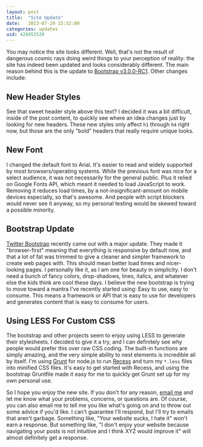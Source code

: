 ```yaml
---
layout: post
title:  "Site Update"
date:   2013-07-29 15:52:00
categories: updates
uid: 428453520
---
```


You may notice the site looks different. Well, that's not the result of
dangerous cosmic rays doing weird things to your perception of reality: the site
has indeed been updated and looks considerably different. The main reason behind
this is the update to [Bootstrap v3.0.0-RC1][bootstrap]. Other changes include:

## New Header Styles

See that sweet header style above this text? I decided it was a bit difficult,
inside of the post content, to quickly see where an idea changes just by looking
for new headers. These new styles only affect `h1` through `h4` right now, but
those are the only "bold" headers that really require unique looks.

## New Font

I changed the default font to Arial. It's easier to read and widely
supported by most browsers/operating systems. While the previous font was nice
for a select audience, it was not necessarily for the general public. Plus
it relied on Google Fonts API, which meant it needed to load JavaScript to
work. Removing it reduces load times, by a not-insignificant-amount on mobile
devices especially, so that's awesome. And people with script blockers would
never see it anyway, so my personal testing would be skewed toward a possible
minority.

## Bootstrap Update

[Twitter Bootstrap][bootstrap] recently came out with a major update. They made
it "browser-first" meaning that everything is responsive by default now, and
that a lot of fat was trimmed to give a cleaner and simpler framework to create
web pages with. This should mean better load times and nicer-looking pages. I
personally like it, as I am one for beauty in simplicity. I don't need a bunch
of fancy colors, drop-shadows, lines, italics, and whatever else the kids think
are cool these days. I believe the new bootstrap is trying to move toward a
mantra I've recently started using: Easy to use, easy to consume. This means a
framework or API that is easy to use for developers and generates content that
is easy to consume for users.

## Using LESS For Custom CSS

The bootstrap and other projects seem to enjoy using LESS to generate their
stylesheets. I decided to give it a try, and I can definitely see why people
would prefer this over raw CSS coding. The built-in functions are simply
amazing, and the very simple ability to nest elements is incredible all by
itself. I'm using [Grunt][gruntjs] for node.js to run [Recess][recess] and turn
my `*.less` files into minified CSS files. It's easy to get started with Recess,
and using the bootstrap Gruntfile made it easy for me to quickly get Grunt set
up for my own personal use.

So I hope you enjoy the new site. If you don't for any reason,
[email me][emailme] and let me know what your problems, concerns, or questions
are. Of course, you can also email me to tell me you like what's going on and to
throw out some advice if you'd like. I can't guarantee I'll respond, but I'll
try to emails that aren't garbage. Something like, "Your website sucks, I hate
it" won't earn a response. But something like, "I don't enjoy your website
because navigating your posts is not intuitive and I think XYZ would improve it"
will almost definitely get a response.

[bootstrap]: http://getbootstrap.com/
[gruntjs]: http://gruntjs.com/
[recess]: https://github.com/twitter/recess
[emailme]: mailto:kolorahl@gmail.com?subject=Style
